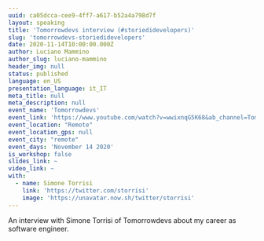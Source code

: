```yaml
---
uuid: ca05dcca-cee9-4ff7-a617-b52a4a798d7f
layout: speaking
title: 'Tomorrowdevs interview (#storiedidevelopers)'
slug: 'tomorrowdevs-storiedidevelopers'
date: 2020-11-14T10:00:00.000Z
author: Luciano Mammino
author_slug: luciano-mammino
header_img: null
status: published
language: en_US
presentation_language: it_IT
meta_title: null
meta_description: null
event_name: 'Tomorrowdevs'
event_link: 'https://www.youtube.com/watch?v=wwixnqG5K68&ab_channel=TomorrowDevs'
event_location: "Remote"
event_location_gps: null
event_city: "remote"
event_days: 'November 14 2020'
is_workshop: false
slides_link: ~
video_link: ~
with:
  - name: Simone Torrisi
    link: 'https://twitter.com/storrisi'
    image: 'https://unavatar.now.sh/twitter/storrisi'
---
```


An interview with Simone Torrisi of Tomorrowdevs about my career as software engineer.